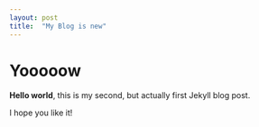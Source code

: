 ```yaml
---
layout: post
title:  "My Blog is new"
---
```


# Yooooow 

**Hello world**, this is my second, but actually first Jekyll blog post.

I hope you like it!